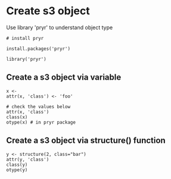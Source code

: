 # Create s3 object

Use library 'pryr' to understand object type
```
# install pryr

install.packages('pryr')

library('pryr')
```


## Create a s3 object via variable
```
x <- 
attr(x, 'class') <- 'foo'

# check the values below
attr(x, 'class')
class(x)
otype(x) # in pryr package
```

## Create a s3 object via structure() function
```
y <- structure(2, class="bar")
attr(y, 'class')
class(y)
otype(y)
```

